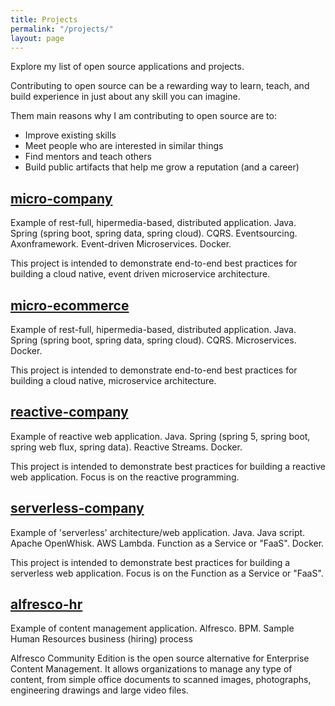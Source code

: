 ```yaml
---
title: Projects
permalink: "/projects/"
layout: page
---
```


Explore my list of open source applications and projects.

Contributing to open source can be a rewarding way to learn, teach, and build experience in just about any skill you can imagine.

Them main reasons why I am contributing to open source are to:
 - Improve existing skills
 - Meet people who are interested in similar things
 - Find mentors and teach others
 - Build public artifacts that help me grow a reputation (and a career)

## [micro-company](http://idugalic.github.io/micro-company/)
Example of rest-full, hipermedia-based, distributed application. Java. Spring (spring boot, spring data, spring cloud). CQRS. Eventsourcing. Axonframework. Event-driven Microservices. Docker.

This project is intended to demonstrate end-to-end best practices for building a cloud native, event driven microservice architecture.

## [micro-ecommerce](http://idugalic.github.io/micro-ecommerce/)
Example of rest-full, hipermedia-based, distributed application. Java. Spring (spring boot, spring data, spring cloud). CQRS. Microservices. Docker.

This project is intended to demonstrate end-to-end best practices for building a cloud native, microservice architecture.

## [reactive-company](http://idugalic.github.io/reactive-company/)
Example of reactive web application. Java. Spring (spring 5, spring boot, spring web flux, spring data). Reactive Streams. Docker.

This project is intended to demonstrate best practices for building a reactive web application. Focus is on the reactive programming.

## [serverless-company](http://github.com/idugalic/serverless-company/)
Example of 'serverless' architecture/web application. Java. Java script. Apache OpenWhisk. AWS Lambda. Function as a Service or "FaaS". Docker.

This project is intended to demonstrate best practices for building a serverless web application. Focus is on the Function as a Service or "FaaS".


## [alfresco-hr](http://idugalic.github.io/alfresco-hr/)
Example of content management application. Alfresco. BPM.  Sample Human Resources business (hiring) process

Alfresco Community Edition is the open source alternative for Enterprise Content Management. It allows organizations to manage any type of content, from simple office documents to scanned images, photographs, engineering drawings and large video files.
